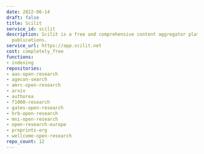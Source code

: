 ```yaml
---
date: 2022-06-14
draft: false
title: Scilit
service_id: scilit
description: Scilit is a free and comprehensive content aggregator platform for scholarly
  publications.
service_url: https://app.scilit.net
cost: completely_free
functions:
- indexing
repositories:
- aas-open-research
- agecon-search
- amrc-open-research
- arxiv
- authorea
- f1000-research
- gates-open-research
- hrb-open-research
- mni-open-research
- open-research-europe
- preprints-org
- wellcome-open-research
repo_count: 12
---
```



